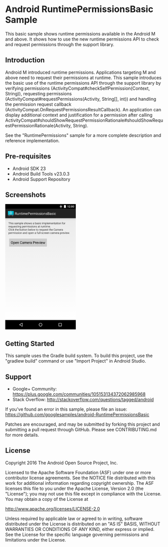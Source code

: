 
Android RuntimePermissionsBasic Sample
===================================

This basic sample shows runtime permissions available in the Android M and above.
It shows how to use the new runtime permissions API to check and request permissions through the
support library.

Introduction
------------

Android M introduced runtime permissions. Applications targeting M and above need to request their
permissions at runtime.
This sample introduces the basic use of the runtime permissions API through the support library by
verifying permissions (ActivityCompat#checkSelfPermission(Context, String)), requesting permissions (ActivityCompat#requestPermissions(Activity, String[], int))
and handling the permission request callback (ActivityCompat.OnRequestPermissionsResultCallback).
An application can display additional context and justification for a permission after calling
ActivityCompat#shouldShowRequestPermissionRationale#shouldShowRequestPermissionRationale(Activity, String).

See the "RuntimePermissions" sample for a more complete description and reference implementation.

Pre-requisites
--------------

- Android SDK 23
- Android Build Tools v23.0.3
- Android Support Repository

Screenshots
-------------

<img src="screenshots/screenshot-1.png" height="400" alt="Screenshot"/> 

Getting Started
---------------

This sample uses the Gradle build system. To build this project, use the
"gradlew build" command or use "Import Project" in Android Studio.

Support
-------

- Google+ Community: https://plus.google.com/communities/105153134372062985968
- Stack Overflow: http://stackoverflow.com/questions/tagged/android

If you've found an error in this sample, please file an issue:
https://github.com/googlesamples/android-RuntimePermissionsBasic

Patches are encouraged, and may be submitted by forking this project and
submitting a pull request through GitHub. Please see CONTRIBUTING.md for more details.

License
-------

Copyright 2016 The Android Open Source Project, Inc.

Licensed to the Apache Software Foundation (ASF) under one or more contributor
license agreements.  See the NOTICE file distributed with this work for
additional information regarding copyright ownership.  The ASF licenses this
file to you under the Apache License, Version 2.0 (the "License"); you may not
use this file except in compliance with the License.  You may obtain a copy of
the License at

http://www.apache.org/licenses/LICENSE-2.0

Unless required by applicable law or agreed to in writing, software
distributed under the License is distributed on an "AS IS" BASIS, WITHOUT
WARRANTIES OR CONDITIONS OF ANY KIND, either express or implied.  See the
License for the specific language governing permissions and limitations under
the License.
